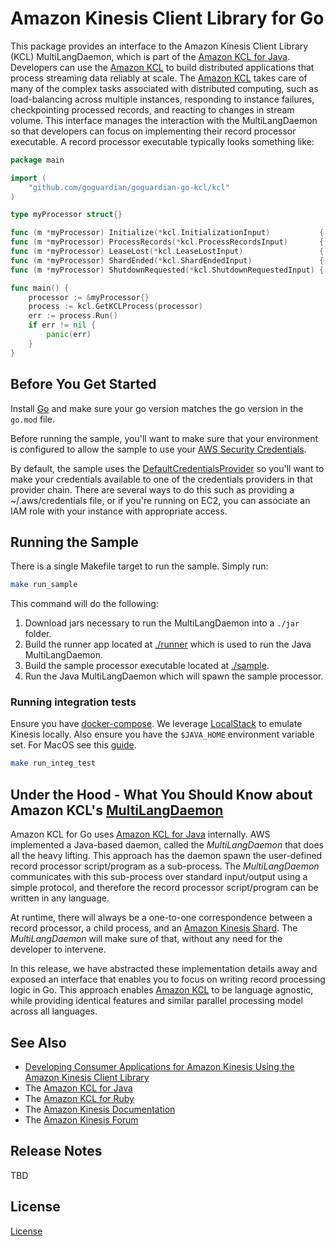 # Amazon Kinesis Client Library for Go

This package provides an interface to the Amazon Kinesis Client Library (KCL) MultiLangDaemon,
which is part of the [Amazon KCL for Java][kinesis-github].
Developers can use the [Amazon KCL][amazon-kcl] to build distributed applications that
process streaming data reliably at scale. The [Amazon KCL][amazon-kcl] takes care of
many of the complex tasks associated with distributed computing, such as load-balancing
across multiple instances, responding to instance failures, checkpointing processed records,
and reacting to changes in stream volume.
This interface manages the interaction with the MultiLangDaemon so that developers can focus on
implementing their record processor executable. A record processor executable
typically looks something like:

```go
package main

import (
	"github.com/goguardian/goguardian-go-kcl/kcl"
)

type myProcessor struct{}

func (m *myProcessor) Initialize(*kcl.InitializationInput)           { /* handle init */ }
func (m *myProcessor) ProcessRecords(*kcl.ProcessRecordsInput)       { /* handle process */ }
func (m *myProcessor) LeaseLost(*kcl.LeaseLostInput)                 { /* handle lease lost */ }
func (m *myProcessor) ShardEnded(*kcl.ShardEndedInput)               { /* handle shard end */ }
func (m *myProcessor) ShutdownRequested(*kcl.ShutdownRequestedInput) { /* handle shutdown */ }

func main() {
	processor := &myProcessor{}
	process := kcl.GetKCLProcess(processor)
	err := process.Run()
	if err != nil {
		panic(err)
	}
}
```

## Before You Get Started

Install [Go][go-install] and make sure your go version matches the go version
in the `go.mod` file.

Before running the sample, you'll want to make sure that your environment is
configured to allow the sample to use your [AWS Security
Credentials](http://docs.aws.amazon.com/general/latest/gr/aws-security-credentials.html).

By default, the sample uses the [DefaultCredentialsProvider][DefaultCredentialsProvider]
so you'll want to make your credentials available to one of the credentials providers in that
provider chain. There are several ways to do this such as providing a ~/.aws/credentials file,
or if you're running on EC2, you can associate an IAM role with your instance with appropriate
access.

## Running the Sample

There is a single Makefile target to run the sample. Simply run:

```bash
make run_sample
```

This command will do the following:
1) Download jars necessary to run the MultiLangDaemon into a `./jar` folder.
2) Build the runner app located at [./runner](runner) which is used to run the Java MultiLangDaemon.
3) Build the sample processor executable located at [./sample](sample).
4) Run the Java MultiLangDaemon which will spawn the sample processor.

### Running integration tests
Ensure you have [docker-compose][docker-compose-install]. We
leverage [LocalStack][localstack] to emulate Kinesis locally. Also ensure you have the
`$JAVA_HOME` environment variable set. For MacOS see this [guide](https://mkyong.com/java/how-to-set-java_home-environment-variable-on-mac-os-x/).

```bash
make run_integ_test
```

## Under the Hood - What You Should Know about Amazon KCL's [MultiLangDaemon][multi-lang-daemon]
Amazon KCL for Go uses [Amazon KCL for Java][kinesis-github] internally. AWS
implemented a Java-based daemon, called the *MultiLangDaemon* that does all the
heavy lifting. This approach has the daemon spawn the user-defined record
processor script/program as a sub-process. The *MultiLangDaemon* communicates
with this sub-process over standard input/output using a simple protocol, and
therefore the record processor script/program can be written in any language.

At runtime, there will always be a one-to-one correspondence between a record processor, a child process,
and an [Amazon Kinesis Shard][amazon-kinesis-shard]. The *MultiLangDaemon* will make sure of
that, without any need for the developer to intervene.

In this release, we have abstracted these implementation details away and exposed an interface that enables
you to focus on writing record processing logic in Go. This approach enables [Amazon KCL][amazon-kcl] to
be language agnostic, while providing identical features and similar parallel processing model across
all languages.

## See Also
* [Developing Consumer Applications for Amazon Kinesis Using the Amazon Kinesis Client Library][amazon-kcl]
* The [Amazon KCL for Java][kinesis-github]
* The [Amazon KCL for Ruby][amazon-kinesis-ruby-github]
* The [Amazon Kinesis Documentation][amazon-kinesis-docs]
* The [Amazon Kinesis Forum][kinesis-forum]

## Release Notes
TBD

[amazon-kinesis-shard]: http://docs.aws.amazon.com/kinesis/latest/dev/key-concepts.html
[amazon-kinesis-docs]: http://aws.amazon.com/documentation/kinesis/
[amazon-kcl]: http://docs.aws.amazon.com/kinesis/latest/dev/kinesis-record-processor-app.html
[multi-lang-daemon]: https://github.com/awslabs/amazon-kinesis-client/blob/master/amazon-kinesis-client-multilang/src/main/java/software/amazon/kinesis/multilang/package-info.java
[kinesis]: http://aws.amazon.com/kinesis
[amazon-kinesis-ruby-github]: https://github.com/awslabs/amazon-kinesis-client-ruby
[kinesis-github]: https://github.com/awslabs/amazon-kinesis-client
[boto]: http://boto.readthedocs.org/en/latest/
[DefaultCredentialsProvider]: https://sdk.amazonaws.com/java/api/latest/software/amazon/awssdk/auth/credentials/DefaultCredentialsProvider.html
[kinesis-forum]: http://developer.amazonwebservices.com/connect/forum.jspa?forumID=169
[go-install]: https://golang.org/doc/install
[docker-compose-install]: https://docs.docker.com/compose/install/
[localstack]: https://github.com/localstack/localstack
[license]: https://github.com/goguardian/goguardian-go-kcl/blob/main/LICENSE

## License
[License][license]
